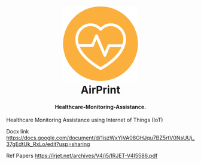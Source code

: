 <h1 align="center">
  <br>
  <a href="#"><img src="https://raw.githubusercontent.com/yugn27/Healthcare-Monitoring-Assistance/master/Android%20App/ic_launcher.png" alt="HMA" width="200"></a>
  <br>
  AirPrint
  <br>
</h1>

<h4 align="center">Healthcare-Monitoring-Assistance</a>.</h4>

Healthcare Monitoring Assistance using Internet of Things (IoT)


Docx link   https://docs.google.com/document/d/1iszWxYjVA08GHJqu7BZ5rtV0NsUUj_37gEdtUk_RxLo/edit?usp=sharing

Ref Papers  https://irjet.net/archives/V4/i5/IRJET-V4I5586.pdf
